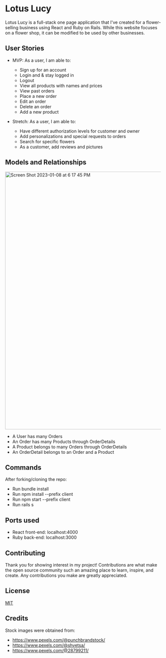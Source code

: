 # Lotus Lucy

Lotus Lucy is a full-stack one page application that I've created for a flower-selling business using React and Ruby on Rails. While this website focuses on a flower shop, it can be modified to be used by other businesses. 

## User Stories

* MVP: As a user, I am able to:
    - Sign up for an account
    - Login and & stay logged in
    - Logout
    - View all products with names and prices
    - View past orders
    - Place a new order
    - Edit an order
    - Delete an order
    - Add a new product

* Stretch: As a user, I am able to:
    - Have different authorization levels for customer and owner
    - Add personalizations and special requests to orders
    - Search for specific flowers
    - As a customer, add reviews and pictures



## Models and Relationships
<img width="834" alt="Screen Shot 2023-01-08 at 6 17 45 PM" src="https://user-images.githubusercontent.com/91964904/211224135-6cd0910a-5dd5-4431-868e-c54db1e2db56.png">

* A User has many Orders
* An Order has many Products through OrderDetails
* A Product belongs to many Orders through OrderDetails
* An OrderDetail belongs to an Order and a Product

## Commands
After forking/cloning the repo:
  - Run bundle install 
  - Run npm install --prefix client
  - Run npm start --prefix client
  - Run rails s

## Ports used

* React front-end: localhost:4000
* Ruby back-end: localhost:3000



## Contributing

Thank you for showing interest in my project! Contributions are what make the open source community such an amazing place to learn, inspire, and create. Any contributions you make are greatly appreciated.

## License

[MIT](https://choosealicense.com/licenses/mit/)

## Credits

Stock images were obtained from: 

- https://www.pexels.com/@punchbrandstock/
- https://www.pexels.com/@shvetsa/
- https://www.pexels.com/@28799211/
